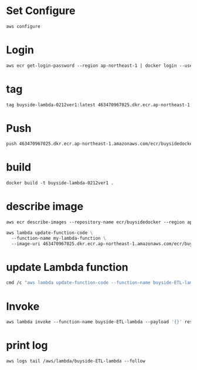 # Set Configure
```dockerfile
aws configure
```
# Login
```dockerfile
aws ecr get-login-password --region ap-northeast-1 | docker login --username AWS --password-stdin 463470967025.dkr.ecr.ap-northeast-1.amazonaws.com
```
# tag
```dockerfile
tag buyside-lambda-0212ver1:latest 463470967025.dkr.ecr.ap-northeast-1.amazonaws.com/ecr/buysidedocker:latest
```
# Push
```dockerfile
push 463470967025.dkr.ecr.ap-northeast-1.amazonaws.com/ecr/buysidedocker:latest
```
# build
```dockerfile
docker build -t buyside-lambda-0212ver1 .
```
# describe image
```dockerfile
aws ecr describe-images --repository-name ecr/buysidedocker --region ap-northeast-1
```
```dockerfile
aws lambda update-function-code \
  --function-name my-lambda-function \
  --image-uri 463470967025.dkr.ecr.ap-northeast-1.amazonaws.com/ecr/buysidedocker:latest
```
# update Lambda function
```dockerfile
cmd /c "aws lambda update-function-code --function-name buyside-ETL-lambda --image-uri 463470967025.dkr.ecr.ap-northeast-1.amazonaws.com/ecr/buysidedocker:latest"
```
# Invoke
```dockerfile
aws lambda invoke --function-name buyside-ETL-lambda --payload '{}' response.json
```
# print log
```dockerfile
aws logs tail /aws/lambda/buyside-ETL-lambda --follow
```